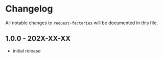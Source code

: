 # Changelog

All notable changes to `request-factories` will be documented in this file.

## 1.0.0 - 202X-XX-XX

- initial release
